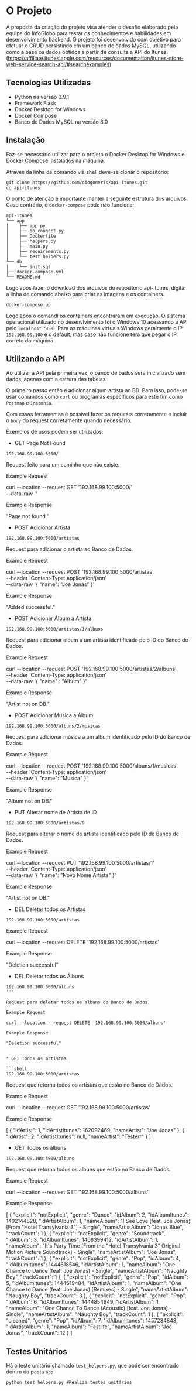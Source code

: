 # O Projeto
A proposta da criação do projeto visa atender o desafio elaborado pela equipe do InfoGlobo para testar os conhecimentos e habilidades em desenvolvimento backend. O projeto foi desenvolvido com objetivo para efetuar o CRUD persistindo em um banco de dados MySQL, utilizando como a base os dados obtidos a partir de consulta a API do Itunes. (https://affiliate.itunes.apple.com/resources/documentation/itunes-store-web-service-search-api/#searchexamples)

## Tecnologias Utilizadas

- Python na versão 3.9.1
- Framework Flask
- Docker Desktop for Windows
- Docker Compose
- Banco de Dados MySQL na versão 8.0

## Instalação

Faz-se necessário utilizar para o projeto o Docker Desktop for Windows e Docker Compose instalados na máquina.

Através da linha de comando via shell deve-se clonar o repositório:

```shell
git clone https://github.com/diogoneris/api-itunes.git
cd api-itunes
```

O ponto de atenção é importante manter a seguinte estrutura dos arquivos. Caso contrário, o `docker-compose` pode não funcionar.
  
    api-itunes
    └── app
    │    ├── app.py
    │    ├── db_connect.py
    │    ├── Dockerfile
    │    ├── helpers.py
    │    ├── main.py
    │    ├── requirements.py
    │    └── test_helpers.py
    └── db
    │    └── init.sql
    ├── docker-compose.yml
    └── README.md

Logo após fazer o download dos arquivos do repositório api-itunes, digitar a linha de comando abaixo para criar as imagens e os containers.

```shell
docker-compose up
```

Logo após o comandi os containers encontraram em execução. O sistema operacional utilizado no desenvlvimento foi o Windows 10 acessando a API pelo `localhost:5000`. 
Para as máquinas virtuais Windows geralmente o IP `192.168.99.100` é o default, mas caso não funcione terá que pegar o IP correto da máquina


## Utilizando a API

Ao utilizar a API pela primeira vez, o banco de bados será inicializado sem dados, apenas com a estrura das tabelas.

O primeiro passo então é adicionar algum artista ao BD. Para isso, pode-se usar comandos como `curl` ou programas específicos para este fim como `Postman` e `Insomnia`.

Com essas ferramentas é possível fazer os requests corretamente e incluir o `body` do request corretamente quando necessário.

Exemplos de usos podem ser utilizados:

* GET Page Not Found
```shell
192.168.99.100:5000/
```
Request feito para um caminho que não existe.

Example Request

curl --location --request GET '192.168.99.100:5000/' \
--data-raw ''

Example Response

"Page not found."


* POST Adicionar Artista
```shell
192.168.99.100:5000/artistas
```
Request para adicionar o artista ao Banco de Dados.

Example Request

curl --location --request POST '192.168.99.100:5000/artistas' \
--header 'Content-Type: application/json' \
--data-raw '{
    "name": "Joe Jonas"
}'

Example Response

"Added successful."

* POST Adicionar Álbum a Artista
```shell
192.168.99.100:5000/artistas/1/albuns
```
Request para adicionar album a um artista identificado pelo ID do Banco de Dados.

Example Request

curl --location --request POST '192.168.99.100:5000/artistas/2/albuns' \
--header 'Content-Type: application/json' \
--data-raw '{
	"name" : "Album"
}'

Example Response

"Artist not on DB."

* POST Adicionar Musica a Álbum
```shell
192.168.99.100:5000/albuns/2/musicas
```
Request para adicionar música a um album identificado pelo ID do Banco de Dados.


Example Request

curl --location --request POST '192.168.99.100:5000/albuns/1/musicas' \
--header 'Content-Type: application/json' \
--data-raw '{
    "name": "Musica"
}'

Example Response

"Album not on DB."

* PUT Alterar nome de Artista de ID
```shell
192.168.99.100:5000/artistas/9
```
Request para alterar o nome de artista identificado pelo ID do Banco de Dados.


Example Request

curl --location --request PUT '192.168.99.100:5000/artistas/1' \
--header 'Content-Type: application/json' \
--data-raw '{
    "name": "Novo Nome Artista"
}'

Example Response

"Artist not on DB."

* DEL Deletar todos os Artistas
```shell
192.168.99.100:5000/artistas
```

Example Request

curl --location --request DELETE '192.168.99.100:5000/artistas'

Example Response

"Deletion successful"

* DEL Deletar todos os Álbuns

```shell
192.168.99.100:5000/albuns
'''

Request para deletar todos os albuns do Banco de Dados.

Example Request

curl --location --request DELETE '192.168.99.100:5000/albuns'

Example Response

"Deletion successful"


* GET Todos os artistas

```shell
192.168.99.100:5000/artistas
```

Request que retorna todos os artistas que estão no Banco de Dados.

Example Request

curl --location --request GET '192.168.99.100:5000/artistas'

Example Response

[
  {
    "idArtist": 1,
    "idArtistItunes": 162092469,
    "nameArtist": "Joe Jonas"
  },
  {
    "idArtist": 2,
    "idArtistItunes": null,
    "nameArtist": "Testerr"
  }
]

* GET Todos os álbuns

```shell
192.168.99.100:5000/albuns
```

Request que retorna todos os albuns que estão no Banco de Dados.

Example Request

curl --location --request GET '192.168.99.100:5000/albuns'

Example Response

[
  {
    "explicit": "notExplicit",
    "genre": "Dance",
    "idAlbum": 2,
    "idAlbumItunes": 1402144828,
    "idArtistAlbum": 1,
    "nameAlbum": "I See Love (feat. Joe Jonas) [From \"Hotel Transylvania 3\"] - Single",
    "nameArtistAlbum": "Jonas Blue",
    "trackCount": 1
  },
  {
    "explicit": "notExplicit",
    "genre": "Soundtrack",
    "idAlbum": 3,
    "idAlbumItunes": 1408399412,
    "idArtistAlbum": 1,
    "nameAlbum": "It's Party Time (From the \"Hotel Transylvania 3\" Original Motion Picture Soundtrack) - Single",
    "nameArtistAlbum": "Joe Jonas",
    "trackCount": 1
  },
  {
    "explicit": "notExplicit",
    "genre": "Pop",
    "idAlbum": 4,
    "idAlbumItunes": 1444618546,
    "idArtistAlbum": 1,
    "nameAlbum": "One Chance to Dance (feat. Joe Jonas) - Single",
    "nameArtistAlbum": "Naughty Boy",
    "trackCount": 1
  },
  {
    "explicit": "notExplicit",
    "genre": "Pop",
    "idAlbum": 5,
    "idAlbumItunes": 1444619484,
    "idArtistAlbum": 1,
    "nameAlbum": "One Chance to Dance (feat. Joe Jonas) [Remixes] - Single",
    "nameArtistAlbum": "Naughty Boy",
    "trackCount": 3
  },
  {
    "explicit": "notExplicit",
    "genre": "Pop",
    "idAlbum": 6,
    "idAlbumItunes": 1444854949,
    "idArtistAlbum": 1,
    "nameAlbum": "One Chance To Dance (Acoustic) [feat. Joe Jonas] - Single",
    "nameArtistAlbum": "Naughty Boy",
    "trackCount": 1
  },
  {
    "explicit": "cleaned",
    "genre": "Pop",
    "idAlbum": 7,
    "idAlbumItunes": 1457234843,
    "idArtistAlbum": 1,
    "nameAlbum": "Fastlife",
    "nameArtistAlbum": "Joe Jonas",
    "trackCount": 12
  }
]

## Testes Unitários
Há o teste unitário chamado `test_helpers.py`, que pode ser encontrado dentro da pasta `app`.

```shell
python test_helpers.py #Realiza testes unitários
```


